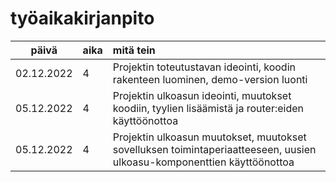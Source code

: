 # työaikakirjanpito

| päivä | aika | mitä tein  |
| :----:|:-----| :-----|
| 02.12.2022 | 4 | Projektin toteutustavan ideointi, koodin rakenteen luominen, demo-version luonti |
| 05.12.2022 | 4 | Projektin ulkoasun ideointi, muutokset koodiin, tyylien lisäämistä ja router:eiden käyttöönottoa |
| 05.12.2022 | 4 | Projektin ulkoasun muutokset, muutokset sovelluksen toimintaperiaatteeseen, uusien ulkoasu-komponenttien käyttöönottoa |
